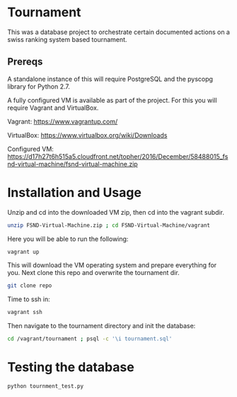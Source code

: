 # Tournament
This was a database project to orchestrate certain documented actions on a swiss ranking system based tournament.

## Prereqs
A standalone instance of this will require PostgreSQL and the pyscopg library for Python 2.7.

A fully configured VM is available as part of the project. For this you will require Vagrant and VirtualBox.

Vagrant: https://www.vagrantup.com/

VirtualBox: https://www.virtualbox.org/wiki/Downloads

Configured VM: https://d17h27t6h515a5.cloudfront.net/topher/2016/December/58488015_fsnd-virtual-machine/fsnd-virtual-machine.zip

# Installation and Usage

Unzip and cd into the downloaded VM zip, then cd into the vagrant subdir. 

```bash
unzip FSND-Virtual-Machine.zip ; cd FSND-Virtual-Machine/vagrant
```

Here you will be able to run the following:

```bash
vagrant up
```

This will download the VM operating system and prepare everything for you. Next clone this repo and overwrite the tournament dir.

```bash
git clone repo
```

Time to ssh in:

```bash
vagrant ssh
```

Then navigate to the tournament directory and init the database:

```bash
cd /vagrant/tournament ; psql -c '\i tournament.sql'
```

# Testing the database

```bash
python tournment_test.py
```
